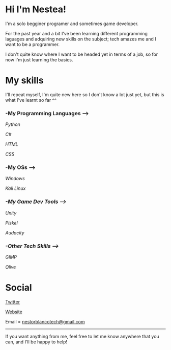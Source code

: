 # Hi I'm Nestea!
I'm a solo begginer programer and sometimes game developer.

For the past year and a bit I've been learning different programming laguages and adquiring new skills on the subject; tech amazes me and I want to be a programmer. 

I don't quite know where I want to be headed yet in terms of a job, so for now I'm just learning the basics.



# My skills

I'll repeat myself, I'm quite new here so I don't know a lot just yet, but this is what I've learnt so far ^^

### **-My Programming Languages -->**

 *Python*
 
 *C#*
 
 *HTML*
 
 *CSS*
 
### **-My OSs -->**
 
  *Windows*
  
  *Kali Linux*
 
 ### *-My Game Dev Tools -->*
 
  *Unity*
  
  *Piskel*
  
  *Audacity*
  
 ### *-Other Tech Skills -->*
 
  *GIMP*
  
  *Olive*
 
 
 
 # Social
 
 [Twitter](https://twitter.com/NestorTech_009)
 
 [Website](nestea009.github.io)
 
 Email = nestorblancotech@gmail.com
 
 ---

If you want anything from me, feel free to let me know anywhere that you can, and I'll be happy to help!


<!---
Nestea009/Nestea009 is a ✨ special ✨ repository because its `README.md` (this file) appears on your GitHub profile.
You can click the Preview link to take a look at your changes.
--->

